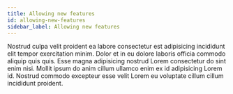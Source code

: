 ```yaml
---
title: Allowing new features
id: allowing-new-features
sidebar_label: Allowing new features
---
```


Nostrud culpa velit proident ea labore consectetur est adipisicing incididunt elit tempor exercitation minim. Dolor et in eu dolore laboris officia commodo aliquip quis quis. Esse magna adipisicing nostrud Lorem consectetur do sint enim nisi. Mollit ipsum do anim cillum ullamco enim ex id adipisicing Lorem id. Nostrud commodo excepteur esse velit Lorem eu voluptate cillum cillum incididunt proident.

